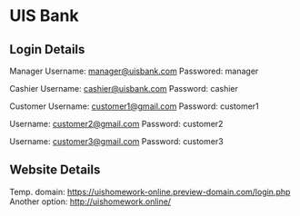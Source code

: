 # UIS Bank
## Login Details
Manager
Username: manager@uisbank.com
Passwored: manager

Cashier
Username: cashier@uisbank.com
Password: cashier

Customer
Username: customer1@gmail.com
Password: customer1

Username: customer2@gmail.com
Password: customer2

Username: customer3@gmail.com
Password: customer3

## Website Details
Temp. domain: https://uishomework-online.preview-domain.com/login.php 
Another option: http://uishomework.online/
